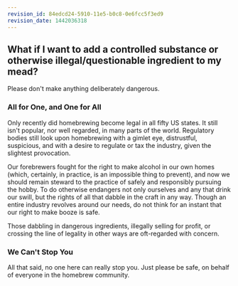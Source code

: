 ```yaml
---
revision_id: 84edcd24-5910-11e5-b0c8-0e6fcc5f3ed9
revision_date: 1442036318
---
```


## What if I want to add a controlled substance or otherwise illegal/questionable ingredient to my mead?

Please don't make anything deliberately dangerous.

### All for One, and One for All

Only recently did homebrewing become legal in all fifty US states. It still isn't popular, nor well regarded, in many parts of the world. Regulatory bodies still look upon homebrewing with a gimlet eye, distrustful, suspicious, and with a desire to regulate or tax the industry, given the slightest provocation. 

Our forebrewers fought for the right to make alcohol in our own homes (which, certainly, in practice, is an impossible thing to prevent), and now we should remain steward to the practice of safely and responsibly pursuing the hobby. To do otherwise endangers not only ourselves and any that drink our swill, but the rights of all that dabble in the craft in any way. Though an entire industry revolves around our needs, do not think for an instant that our right to make booze is safe.

Those dabbling in dangerous ingredients, illegally selling for profit, or crossing the line of legality in other ways are oft-regarded with concern.

### We Can't Stop You

All that said, no one here can really stop you. Just please be safe, on behalf of everyone in the homebrew community.